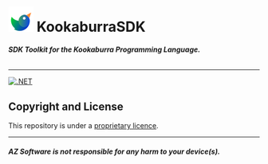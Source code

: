 ![Logo](https://raw.githubusercontent.com/AZProductions/Kookaburra/main/.github/icons/cover_art.png) **KookaburraSDK**
=======
###### ***SDK Toolkit for the Kookaburra Programming Language.***
----
[![.NET](https://github.com/AZProductions/KookaburraSDK/actions/workflows/dotnet.yml/badge.svg)](https://github.com/AZProductions/KookaburraSDK/actions/workflows/dotnet.yml)

## Copyright and License

This repository is under a [proprietary licence](https://github.com/AZProductions/Kookaburra/blob/main/LICENCE).

----

##### ***AZ Software is not responsible for any harm to your device(s).***
